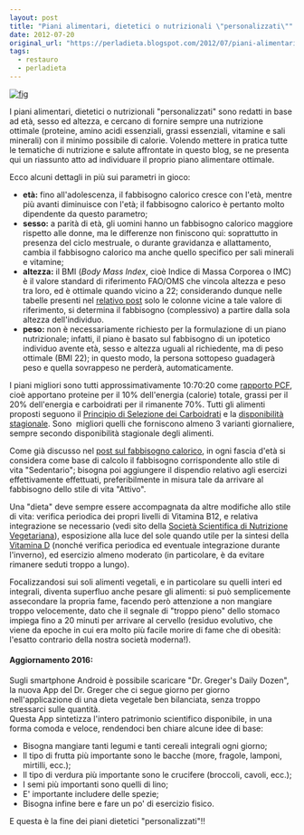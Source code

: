 ```yaml
---
layout: post
title: "Piani alimentari, dietetici o nutrizionali \"personalizzati\""
date: 2012-07-20
original_url: "https://perladieta.blogspot.com/2012/07/piani-alimentari-dietetici-o.html"
tags:
  - restauro
  - perladieta
---
```


[![fig](https://blogger.googleusercontent.com/img/b/R29vZ2xl/AVvXsEgfYZFo1_OEyPy5gOGX52_YviejwRftSNP7s4AFWjMm7NX9MyQESGcSWGPu5t96gDEwFNuVespyEElg4SVPfPMC_KuiF7_74lC5V6Qv7AZFhzZVQ4CQQTOQ-R5zOSgi74uariVQjp43VNg/s1600/U_19-50_nov-mag.png)](http://perladieta.blogspot.it/2012/07/piano-dietetico-personalizzato.html)  

I piani alimentari, dietetici o nutrizionali "personalizzati" sono redatti in base ad età, sesso ed altezza, e cercano di fornire sempre una nutrizione ottimale (proteine, amino acidi essenziali, grassi essenziali, vitamine e sali minerali) con il minimo possibile di calorie. Volendo mettere in pratica tutte le tematiche di nutrizione e salute affrontate in questo blog, se ne presenta qui un riassunto atto ad individuare il proprio piano alimentare ottimale.

Ecco alcuni dettagli in più sui parametri in gioco:

* **età:** fino all'adolescenza, il fabbisogno calorico cresce con l'età, mentre più avanti diminuisce con l'età; il fabbisogno calorico è pertanto molto dipendente da questo parametro;
* **sesso:** a parità di età, gli uomini hanno un fabbisogno calorico maggiore rispetto alle donne, ma le differenze non finiscono qui: soprattutto in presenza del ciclo mestruale, o durante gravidanza e allattamento, cambia il fabbisogno calorico ma anche quello specifico per sali minerali e vitamine;
* **altezza:** il BMI (*Body Mass Index*, cioè Indice di Massa Corporea o IMC) è il valore standard di riferimento FAO/OMS che vincola altezza e peso tra loro, ed è ottimale quando vicino a 22; considerando dunque nelle tabelle presenti nel [relativo post](http://perladieta.blogspot.com/2012/05/il-fabbisogno-calorico-umano.html) solo le colonne vicine a tale valore di riferimento, si determina il fabbisogno (complessivo) a partire dalla sola altezza dell'individuo.
* **peso:** non è necessariamente richiesto per la formulazione di un piano nutrizionale; infatti, il piano è basato sul fabbisogno di un ipotetico individuo avente età, sesso e altezza uguali al richiedente, ma di peso ottimale (BMI 22); in questo modo, la persona sottopeso guadagerà peso e quella sovrappeso ne perderà, automaticamente.

I piani migliori sono tutti approssimativamente 10:70:20 come [rapporto PCF](http://perladieta.blogspot.it/2012/01/proteine-carboidrati-e-grassi-qual-e-il.html), cioè apportano proteine per il 10% dell'energia (calorie) totale, grassi per il 20% dell'energia e carboidrati per il rimanente 70%. Tutti gli alimenti proposti seguono il [Principio di Selezione dei Carboidrati](http://perladieta.blogspot.com/2012/01/lindice-glicemico-dei-carboidrati.html) e la [disponibilità stagionale](http://perladieta.blogspot.com/2012/05/le-stagioni-di-frutta-e-verdura-crudo.html). Sono  migliori quelli che forniscono almeno 3 varianti giornaliere, sempre secondo disponibilità stagionale degli alimenti.  
  
Come già discusso nel [post sul fabbisogno calorico](http://perladieta.blogspot.com/2012/05/il-fabbisogno-calorico-umano.html), in ogni fascia d'età si considera come base di calcolo il fabbisogno corrispondente allo stile di vita "Sedentario"; bisogna poi aggiungere il dispendio relativo agli esercizi effettivamente effettuati, preferibilmente in misura tale da arrivare al fabbisogno dello stile di vita "Attivo".

Una "dieta" deve sempre essere accompagnata da altre modifiche allo stile di vita: verifica periodica dei propri livelli di Vitamina B12, e relativa integrazione se necessario (vedi sito della [Società Scientifica di Nutrizione Vegetariana](http://www.scienzavegetariana.it/nutrizione/integraB12.html)), esposizione alla luce del sole quando utile per la sintesi della [Vitamina D](http://perladieta.blogspot.com/2012/06/la-verita-sulla-vitamina-d.html) (nonché verifica periodica ed eventuale integrazione durante l'inverno), ed esercizio almeno moderato (in particolare, è da evitare rimanere seduti troppo a lungo).  
  
Focalizzandosi sui soli alimenti vegetali, e in particolare su quelli interi ed integrali, diventa superfluo anche pesare gli alimenti: si può semplicemente assecondare la propria fame, facendo però attenzione a non mangiare troppo velocemente, dato che il segnale di "troppo pieno" dello stomaco impiega fino a 20 minuti per arrivare al cervello (residuo evolutivo, che viene da epoche in cui era molto più facile morire di fame che di obesità: l'esatto contrario della nostra società moderna!).  
  

#### Aggiornamento 2016:

Sugli smartphone Android è possibile scaricare "Dr. Greger's Daily Dozen", la nuova App del Dr. Greger che ci segue giorno per giorno nell'applicazione di una dieta vegetale ben bilanciata, senza troppo stressarci sulle quantità.  
Questa App sintetizza l'intero patrimonio scientifico disponibile, in una forma comoda e veloce, rendendoci ben chiare alcune idee di base:  
  

* Bisogna mangiare tanti legumi e tanti cereali integrali ogni giorno;
* Il tipo di frutta più importante sono le bacche (more, fragole, lamponi, mirtilli, ecc.);
* Il tipo di verdura più importante sono le crucifere (broccoli, cavoli, ecc.);
* I semi più importanti sono quelli di lino;
* E' importante includere delle spezie;
* Bisogna infine bere e fare un po' di esercizio fisico.

E questa è la fine dei piani dietetici "personalizzati"!!
